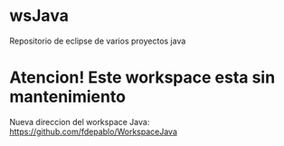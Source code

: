 # wsJava

Repositorio de eclipse de varios proyectos java

# Atencion! Este workspace esta sin mantenimiento

Nueva direccion del workspace Java:
https://github.com/fdepablo/WorkspaceJava
